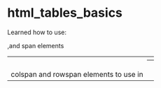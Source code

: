 # html_tables_basics

Learned how to use:
<table> <th> <tr> <td> <br />
colspan and rowspan elements to use in <th> <br />
<colgroup>,<col> and span  elements <br />